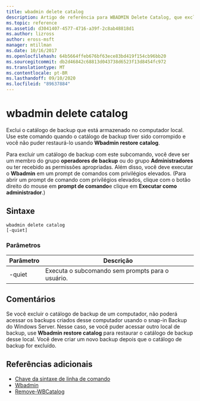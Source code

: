 ```yaml
---
title: wbadmin delete catalog
description: Artigo de referência para WBADMIN Delete Catalog, que exclui o catálogo de backup armazenado no computador local.
ms.topic: reference
ms.assetid: d3041407-4577-4716-a39f-2c8ab48818d1
ms.author: lizross
author: eross-msft
manager: mtillman
ms.date: 10/16/2017
ms.openlocfilehash: 64b5664ffeb676bf63ece83bd419f154cb96bb20
ms.sourcegitcommit: db2d46842c68813d043738d6523f13d8454fc972
ms.translationtype: MT
ms.contentlocale: pt-BR
ms.lasthandoff: 09/10/2020
ms.locfileid: "89637884"
---
```

# <a name="wbadmin-delete-catalog"></a>wbadmin delete catalog



Exclui o catálogo de backup que está armazenado no computador local. Use este comando quando o catálogo de backup tiver sido corrompido e você não puder restaurá-lo usando **Wbadmin restore catalog**.

Para excluir um catálogo de backup com este subcomando, você deve ser um membro do grupo **operadores de backup** ou do grupo **Administradores** ou ter recebido as permissões apropriadas. Além disso, você deve executar o **Wbadmin** em um prompt de comandos com privilégios elevados. (Para abrir um prompt de comando com privilégios elevados, clique com o botão direito do mouse em **prompt de comando**e clique em **Executar como administrador**.)

## <a name="syntax"></a>Sintaxe

```
wbadmin delete catalog
[-quiet]
```

### <a name="parameters"></a>Parâmetros

|Parâmetro|Descrição|
|---------|-----------|
|-quiet|Executa o subcomando sem prompts para o usuário.|

## <a name="remarks"></a>Comentários

Se você excluir o catálogo de backup de um computador, não poderá acessar os backups criados desse computador usando o snap-in Backup do Windows Server. Nesse caso, se você puder acessar outro local de backup, use **Wbadmin restore catalog** para restaurar o catálogo de backup desse local. Você deve criar um novo backup depois que o catálogo de backup for excluído.

## <a name="additional-references"></a>Referências adicionais

- [Chave da sintaxe de linha de comando](command-line-syntax-key.md)
-   [Wbadmin](wbadmin.md)
-   [Remove-WBCatalog](/powershell/module/windowserverbackup/?view=winserver2012r2-ps)
